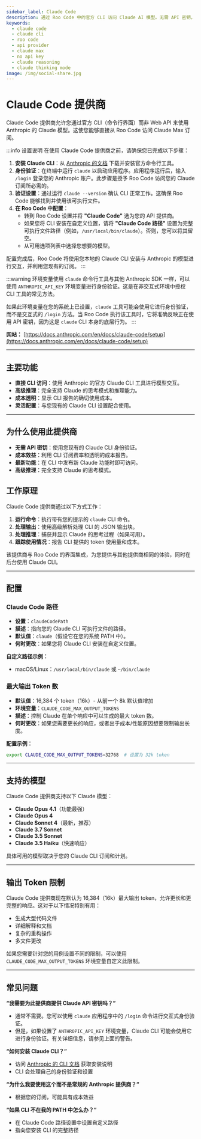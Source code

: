```yaml
---
sidebar_label: Claude Code
description: 通过 Roo Code 中的官方 CLI 访问 Claude AI 模型。无需 API 密钥，支持高级推理和透明的成本跟踪。
keywords:
  - claude code
  - claude cli
  - roo code
  - api provider
  - claude max
  - no api key
  - claude reasoning
  - claude thinking mode
image: /img/social-share.jpg
---
```


# Claude Code 提供商

Claude Code 提供商允许您通过官方 CLI（命令行界面）而非 Web API 来使用 Anthropic 的 Claude 模型。这使您能够直接从 Roo Code 访问 Claude Max 订阅。

:::info 设置说明
在使用 Claude Code 提供商之前，请确保您已完成以下步骤：

1.  **安装 Claude CLI**：从 [Anthropic 的文档](https://docs.anthropic.com/en/docs/claude-code/setup) 下载并安装官方命令行工具。
2.  **身份验证**：在终端中运行 `claude` 以启动应用程序。应用程序运行后，输入 `/login` 登录您的 Anthropic 账户。此步骤是授予 Roo Code 访问您的 Claude 订阅所必需的。
3.  **验证设置**：通过运行 `claude --version` 确认 CLI 正常工作。这确保 Roo Code 能够找到并使用该可执行文件。
4.  **在 Roo Code 中配置**：
    *   转到 Roo Code 设置并将 **"Claude Code"** 选为您的 API 提供商。
    *   如果您将 CLI 安装在自定义位置，请将 **"Claude Code 路径"** 设置为完整可执行文件路径（例如，`/usr/local/bin/claude`）。否则，您可以将其留空。
    *   从可用选项列表中选择您想要的模型。

配置完成后，Roo Code 将使用您本地的 Claude CLI 安装与 Anthropic 的模型进行交互，并利用您现有的订阅。
:::


:::warning 环境变量使用
`claude` 命令行工具与其他 Anthropic SDK 一样，可以使用 `ANTHROPIC_API_KEY` 环境变量进行身份验证。这是在非交互式环境中授权 CLI 工具的常见方法。

如果此环境变量在您的系统上已设置，`claude` 工具可能会使用它进行身份验证，而不是交互式的 `/login` 方法。当 Roo Code 执行该工具时，它将准确反映正在使用 API 密钥，因为这是 `claude` CLI 本身的底层行为。
:::

**网站：** [https://docs.anthropic.com/en/docs/claude-code/setup](https://docs.anthropic.com/en/docs/claude-code/setup)

---

## 主要功能
- **直接 CLI 访问**：使用 Anthropic 的官方 Claude CLI 工具进行模型交互。
- **高级推理**：完全支持 Claude 的思考模式和推理能力。
- **成本透明**：显示 CLI 报告的确切使用成本。
- **灵活配置**：与您现有的 Claude CLI 设置配合使用。

---

## 为什么使用此提供商

- **无需 API 密钥**：使用您现有的 Claude CLI 身份验证。
- **成本效益**：利用 CLI 订阅费率和透明的成本报告。
- **最新功能**：在 CLI 中发布新 Claude 功能时即可访问。
- **高级推理**：完全支持 Claude 的思考模式。

## 工作原理

Claude Code 提供商通过以下方式工作：

1. **运行命令**：执行带有您的提示的 `claude` CLI 命令。
2. **处理输出**：使用高级解析处理 CLI 的 JSON 输出块。
3. **处理推理**：捕获并显示 Claude 的思考过程（如果可用）。
4. **跟踪使用情况**：报告 CLI 提供的 token 使用量和成本。

该提供商与 Roo Code 的界面集成，为您提供与其他提供商相同的体验，同时在后台使用 Claude CLI。

---

## 配置

### **Claude Code 路径**
- **设置**：`claudeCodePath`
- **描述**：指向您的 Claude CLI 可执行文件的路径。
- **默认值**：`claude`（假设它在您的系统 PATH 中）。
- **何时更改**：如果您将 Claude CLI 安装在自定义位置。

**自定义路径示例：**
- macOS/Linux：`/usr/local/bin/claude` 或 `~/bin/claude`

### **最大输出 Token 数**
- **默认值**：16,384 个 token（16k）- 从前一个 8k 默认值增加
- **环境变量**：`CLAUDE_CODE_MAX_OUTPUT_TOKENS`
- **描述**：控制 Claude 在单个响应中可以生成的最大 token 数。
- **何时更改**：如果您需要更长的响应，或者出于成本/性能原因想要限制输出长度。

**配置示例：**
```bash
export CLAUDE_CODE_MAX_OUTPUT_TOKENS=32768  # 设置为 32k token
```

---

## 支持的模型

Claude Code 提供商支持以下 Claude 模型：

- **Claude Opus 4.1**（功能最强）
- **Claude Opus 4** 
- **Claude Sonnet 4**（最新，推荐）
- **Claude 3.7 Sonnet**
- **Claude 3.5 Sonnet**
- **Claude 3.5 Haiku**（快速响应）

具体可用的模型取决于您的 Claude CLI 订阅和计划。


---

## 输出 Token 限制

Claude Code 提供商现在默认为 16,384（16k）最大输出 token，允许更长和更完整的响应。这对于以下情况特别有用：
- 生成大型代码文件
- 详细解释和文档
- 复杂的重构操作
- 多文件更改

如果您需要针对您的用例设置不同的限制，可以使用 `CLAUDE_CODE_MAX_OUTPUT_TOKENS` 环境变量自定义此限制。

---

## 常见问题

**“我需要为此提供商提供 Claude API 密钥吗？”**
- 通常不需要。您可以使用 `claude` 应用程序中的 `/login` 命令进行交互式身份验证。
- 但是，如果设置了 `ANTHROPIC_API_KEY` 环境变量，Claude CLI 可能会使用它进行身份验证。有关详细信息，请参见上面的警告。

**“如何安装 Claude CLI？”**
- 访问 [Anthropic 的 CLI 文档](https://docs.anthropic.com/en/docs/claude-code/setup) 获取安装说明
- CLI 会处理自己的身份验证和设置

**“为什么我要使用这个而不是常规的 Anthropic 提供商？”**
- 根据您的订阅，可能具有成本效益

**“如果 CLI 不在我的 PATH 中怎么办？”**
- 在 Claude Code 路径设置中设置自定义路径
- 指向您安装 CLI 的完整路径

